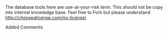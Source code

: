 The database tools here are use-at-your-risk term. This should not be copy into internal knowledge base. Feel free to Fork but please understand http://choosealicense.com/no-license/

Added Comments